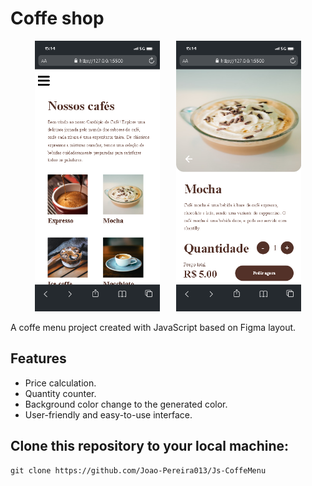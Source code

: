 

# Coffe shop

<div float="left" align="center">

 <img src="./img/main.png" width="200" style = "margin-right: 22px;"/>
 
 <img src="./img/2pag.png" width="200" />
</div>

A coffe menu project created with JavaScript based on Figma layout.

## Features

- Price calculation.
- Quantity counter.
- Background color change to the generated color.
- User-friendly and easy-to-use interface.

## Clone this repository to your local machine:
   ```shell
   git clone https://github.com/Joao-Pereira013/Js-CoffeMenu
   ```
